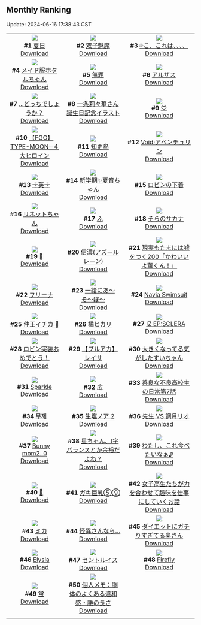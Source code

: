 ## Monthly Ranking
Update: 2024-06-16 17:38:43 CST

|      |      |      |
| :----: | :----: | :----: |
| ![](https://i.pixiv.re/c/240x480/img-master/img/2024/05/19/00/00/33/118846384_p0_master1200.jpg)<br>**#1** [夏日](https://www.pixiv.net/artworks/118846384)<br>[Download](https://i.pixiv.re/img-original/img/2024/05/19/00/00/33/118846384_p0.png) | ![](https://i.pixiv.re/c/240x480/img-master/img/2024/05/19/00/38/26/118847855_p0_master1200.jpg)<br>**#2** [双子魅魔](https://www.pixiv.net/artworks/118847855)<br>[Download](https://i.pixiv.re/img-original/img/2024/05/19/00/38/26/118847855_p0.jpg) | ![](https://i.pixiv.re/c/240x480/img-master/img/2024/05/19/08/00/08/118854370_p0_master1200.jpg)<br>**#3** [💦こ、これは、、、、](https://www.pixiv.net/artworks/118854370)<br>[Download](https://i.pixiv.re/img-original/img/2024/05/19/08/00/08/118854370_p0.jpg) |
| ![](https://i.pixiv.re/c/240x480/img-master/img/2024/05/20/09/01/06/118880286_p0_master1200.jpg)<br>**#4** [メイド服ホタルちゃん](https://www.pixiv.net/artworks/118880286)<br>[Download](https://i.pixiv.re/img-original/img/2024/05/20/09/01/06/118880286_p0.jpg) | ![](https://i.pixiv.re/c/240x480/img-master/img/2024/05/19/00/00/21/118846311_p0_master1200.jpg)<br>**#5** [無題](https://www.pixiv.net/artworks/118846311)<br>[Download](https://i.pixiv.re/img-original/img/2024/05/19/00/00/21/118846311_p0.jpg) | ![](https://i.pixiv.re/c/240x480/img-master/img/2024/05/21/20/00/08/118928207_p0_master1200.jpg)<br>**#6** [アルザス](https://www.pixiv.net/artworks/118928207)<br>[Download](https://i.pixiv.re/img-original/img/2024/05/21/20/00/08/118928207_p0.jpg) |
| ![](https://i.pixiv.re/c/240x480/img-master/img/2024/05/19/18/00/15/118867249_p0_master1200.jpg)<br>**#7** [...どっちでしょうか？](https://www.pixiv.net/artworks/118867249)<br>[Download](https://i.pixiv.re/img-original/img/2024/05/19/18/00/15/118867249_p0.png) | ![](https://i.pixiv.re/c/240x480/img-master/img/2024/05/19/01/55/59/118849744_p0_master1200.jpg)<br>**#8** [一条莉々華さん誕生日記念イラスト](https://www.pixiv.net/artworks/118849744)<br>[Download](https://i.pixiv.re/img-original/img/2024/05/19/01/55/59/118849744_p0.jpg) | ![](https://i.pixiv.re/c/240x480/img-master/img/2024/05/19/20/00/59/118871159_p0_master1200.jpg)<br>**#9** [♡](https://www.pixiv.net/artworks/118871159)<br>[Download](https://i.pixiv.re/img-original/img/2024/05/19/20/00/59/118871159_p0.jpg) |
| ![](https://i.pixiv.re/c/240x480/img-master/img/2024/05/17/00/05/31/118789042_p0_master1200.jpg)<br>**#10** [【FGO】TYPE-MOON─４大ヒロイン](https://www.pixiv.net/artworks/118789042)<br>[Download](https://i.pixiv.re/img-original/img/2024/05/17/00/05/31/118789042_p0.jpg) | ![](https://i.pixiv.re/c/240x480/img-master/img/2024/05/19/14/01/37/118861387_p0_master1200.jpg)<br>**#11** [知更鸟](https://www.pixiv.net/artworks/118861387)<br>[Download](https://i.pixiv.re/img-original/img/2024/05/19/14/01/37/118861387_p0.jpg) | ![](https://i.pixiv.re/c/240x480/img-master/img/2024/05/19/01/04/55/118848615_p0_master1200.jpg)<br>**#12** [Void·アベンチュリン](https://www.pixiv.net/artworks/118848615)<br>[Download](https://i.pixiv.re/img-original/img/2024/05/19/01/04/55/118848615_p0.jpg) |
| ![](https://i.pixiv.re/c/240x480/img-master/img/2024/05/18/18/00/18/118834856_p0_master1200.jpg)<br>**#13** [卡芙卡](https://www.pixiv.net/artworks/118834856)<br>[Download](https://i.pixiv.re/img-original/img/2024/05/18/18/00/18/118834856_p0.jpg) | ![](https://i.pixiv.re/c/240x480/img-master/img/2024/05/19/01/05/26/118848633_p0_master1200.jpg)<br>**#14** [新学期✨️夏音ちゃん](https://www.pixiv.net/artworks/118848633)<br>[Download](https://i.pixiv.re/img-original/img/2024/05/19/01/05/26/118848633_p0.jpg) | ![](https://i.pixiv.re/c/240x480/img-master/img/2024/05/18/20/02/34/118838315_p0_master1200.jpg)<br>**#15** [ロビンの下着](https://www.pixiv.net/artworks/118838315)<br>[Download](https://i.pixiv.re/img-original/img/2024/05/18/20/02/34/118838315_p0.png) |
| ![](https://i.pixiv.re/c/240x480/img-master/img/2024/05/19/02/46/54/118850678_p0_master1200.jpg)<br>**#16** [リネットちゃん](https://www.pixiv.net/artworks/118850678)<br>[Download](https://i.pixiv.re/img-original/img/2024/05/19/02/46/54/118850678_p0.jpg) | ![](https://i.pixiv.re/c/240x480/img-master/img/2024/05/19/10/59/06/118857351_p0_master1200.jpg)<br>**#17** [ふ](https://www.pixiv.net/artworks/118857351)<br>[Download](https://i.pixiv.re/img-original/img/2024/05/19/10/59/06/118857351_p0.png) | ![](https://i.pixiv.re/c/240x480/img-master/img/2024/05/17/18/48/33/118805757_p0_master1200.jpg)<br>**#18** [そらのサカナ](https://www.pixiv.net/artworks/118805757)<br>[Download](https://i.pixiv.re/img-original/img/2024/05/17/18/48/33/118805757_p0.jpg) |
| ![](https://i.pixiv.re/c/240x480/img-master/img/2024/05/20/00/13/28/118881057_p0_master1200.jpg)<br>**#19** [👙](https://www.pixiv.net/artworks/118881057)<br>[Download](https://i.pixiv.re/img-original/img/2024/05/20/00/13/28/118881057_p0.png) | ![](https://i.pixiv.re/c/240x480/img-master/img/2024/05/18/22/52/55/118843962_p0_master1200.jpg)<br>**#20** [信濃(アズールレーン)](https://www.pixiv.net/artworks/118843962)<br>[Download](https://i.pixiv.re/img-original/img/2024/05/18/22/52/55/118843962_p0.jpg) | ![](https://i.pixiv.re/c/240x480/img-master/img/2024/05/19/18/00/05/118867202_p0_master1200.jpg)<br>**#21** [現実もたまには嘘をつく200「かわいいよ薫くん！」](https://www.pixiv.net/artworks/118867202)<br>[Download](https://i.pixiv.re/img-original/img/2024/05/19/18/00/05/118867202_p0.jpg) |
| ![](https://i.pixiv.re/c/240x480/img-master/img/2024/05/19/00/00/04/118846223_p0_master1200.jpg)<br>**#22** [フリーナ](https://www.pixiv.net/artworks/118846223)<br>[Download](https://i.pixiv.re/img-original/img/2024/05/19/00/00/04/118846223_p0.jpg) | ![](https://i.pixiv.re/c/240x480/img-master/img/2024/05/20/19/14/50/118899334_p0_master1200.jpg)<br>**#23** [一緒にあ〜そ〜ぼ〜](https://www.pixiv.net/artworks/118899334)<br>[Download](https://i.pixiv.re/img-original/img/2024/05/20/19/14/50/118899334_p0.jpg) | ![](https://i.pixiv.re/c/240x480/img-master/img/2024/05/19/00/00/43/118846424_p0_master1200.jpg)<br>**#24** [Navia Swimsuit](https://www.pixiv.net/artworks/118846424)<br>[Download](https://i.pixiv.re/img-original/img/2024/05/19/00/00/43/118846424_p0.jpg) |
| ![](https://i.pixiv.re/c/240x480/img-master/img/2024/05/17/19/58/08/118807552_p0_master1200.jpg)<br>**#25** [仲正イチカ 🥰](https://www.pixiv.net/artworks/118807552)<br>[Download](https://i.pixiv.re/img-original/img/2024/05/17/19/58/08/118807552_p0.jpg) | ![](https://i.pixiv.re/c/240x480/img-master/img/2024/05/19/18/33/12/118868280_p0_master1200.jpg)<br>**#26** [橘ヒカリ](https://www.pixiv.net/artworks/118868280)<br>[Download](https://i.pixiv.re/img-original/img/2024/05/19/18/33/12/118868280_p0.png) | ![](https://i.pixiv.re/c/240x480/img-master/img/2024/05/19/00/03/13/118846666_p0_master1200.jpg)<br>**#27** [IZ EP:SCLERA](https://www.pixiv.net/artworks/118846666)<br>[Download](https://i.pixiv.re/img-original/img/2024/05/19/00/03/13/118846666_p0.png) |
| ![](https://i.pixiv.re/c/240x480/img-master/img/2024/05/21/00/00/21/118908856_p0_master1200.jpg)<br>**#28** [ロビン実装おめでとう！](https://www.pixiv.net/artworks/118908856)<br>[Download](https://i.pixiv.re/img-original/img/2024/05/21/00/00/21/118908856_p0.png) | ![](https://i.pixiv.re/c/240x480/img-master/img/2024/05/19/14/24/18/118861887_p0_master1200.jpg)<br>**#29** [【ブルアカ】 レイサ](https://www.pixiv.net/artworks/118861887)<br>[Download](https://i.pixiv.re/img-original/img/2024/05/19/14/24/18/118861887_p0.jpg) | ![](https://i.pixiv.re/c/240x480/img-master/img/2024/05/17/19/00/53/118806117_p0_master1200.jpg)<br>**#30** [大きくなってる気がしたすいちゃん](https://www.pixiv.net/artworks/118806117)<br>[Download](https://i.pixiv.re/img-original/img/2024/05/17/19/00/53/118806117_p0.png) |
| ![](https://i.pixiv.re/c/240x480/img-master/img/2024/05/19/00/00/23/118846326_p0_master1200.jpg)<br>**#31** [Sparkle](https://www.pixiv.net/artworks/118846326)<br>[Download](https://i.pixiv.re/img-original/img/2024/05/19/00/00/23/118846326_p0.jpg) | ![](https://i.pixiv.re/c/240x480/img-master/img/2024/05/21/20/10/38/118928589_p0_master1200.jpg)<br>**#32** [広](https://www.pixiv.net/artworks/118928589)<br>[Download](https://i.pixiv.re/img-original/img/2024/05/21/20/10/38/118928589_p0.png) | ![](https://i.pixiv.re/c/240x480/img-master/img/2024/05/19/00/02/13/118846601_p0_master1200.jpg)<br>**#33** [善良な不良高校生の日常第7話](https://www.pixiv.net/artworks/118846601)<br>[Download](https://i.pixiv.re/img-original/img/2024/05/19/00/02/13/118846601_p0.jpg) |
| ![](https://i.pixiv.re/c/240x480/img-master/img/2024/05/21/18/51/57/118926330_p0_master1200.jpg)<br>**#34** [무제](https://www.pixiv.net/artworks/118926330)<br>[Download](https://i.pixiv.re/img-original/img/2024/05/21/18/51/57/118926330_p0.png) | ![](https://i.pixiv.re/c/240x480/img-master/img/2024/05/20/19/07/39/118899147_p0_master1200.jpg)<br>**#35** [生塩ノア  2](https://www.pixiv.net/artworks/118899147)<br>[Download](https://i.pixiv.re/img-original/img/2024/05/20/19/07/39/118899147_p0.jpg) | ![](https://i.pixiv.re/c/240x480/img-master/img/2024/05/19/19/37/40/118870336_p0_master1200.jpg)<br>**#36** [先生 VS 調月リオ](https://www.pixiv.net/artworks/118870336)<br>[Download](https://i.pixiv.re/img-original/img/2024/05/19/19/37/40/118870336_p0.jpg) |
| ![](https://i.pixiv.re/c/240x480/img-master/img/2024/05/19/13/38/16/118860868_p0_master1200.jpg)<br>**#37** [Bunny mom2. 0](https://www.pixiv.net/artworks/118860868)<br>[Download](https://i.pixiv.re/img-original/img/2024/05/19/13/38/16/118860868_p0.jpg) | ![](https://i.pixiv.re/c/240x480/img-master/img/2024/05/20/19/21/15/118899470_p0_master1200.jpg)<br>**#38** [星ちゃん、I字バランスとか余裕だよね？](https://www.pixiv.net/artworks/118899470)<br>[Download](https://i.pixiv.re/img-original/img/2024/05/20/19/21/15/118899470_p0.jpg) | ![](https://i.pixiv.re/c/240x480/img-master/img/2024/05/18/00/00/25/118815445_p0_master1200.jpg)<br>**#39** [わたし、これ食べたいなぁ♪](https://www.pixiv.net/artworks/118815445)<br>[Download](https://i.pixiv.re/img-original/img/2024/05/18/00/00/25/118815445_p0.jpg) |
| ![](https://i.pixiv.re/c/240x480/img-master/img/2024/05/19/00/00/43/118846426_p0_master1200.jpg)<br>**#40** [💙](https://www.pixiv.net/artworks/118846426)<br>[Download](https://i.pixiv.re/img-original/img/2024/05/19/00/00/43/118846426_p0.jpg) | ![](https://i.pixiv.re/c/240x480/img-master/img/2024/05/20/08/00/05/118888275_p0_master1200.jpg)<br>**#41** [ガキ巨乳⑤⑨](https://www.pixiv.net/artworks/118888275)<br>[Download](https://i.pixiv.re/img-original/img/2024/05/20/08/00/05/118888275_p0.jpg) | ![](https://i.pixiv.re/c/240x480/img-master/img/2024/05/19/17/59/34/118867174_p0_master1200.jpg)<br>**#42** [女子高生たちが力を合わせて趣味を仕事にしていくお話](https://www.pixiv.net/artworks/118867174)<br>[Download](https://i.pixiv.re/img-original/img/2024/05/19/17/59/34/118867174_p0.png) |
| ![](https://i.pixiv.re/c/240x480/img-master/img/2024/05/19/19/09/41/118869453_p0_master1200.jpg)<br>**#43** [ミカ](https://www.pixiv.net/artworks/118869453)<br>[Download](https://i.pixiv.re/img-original/img/2024/05/19/19/09/41/118869453_p0.jpg) | ![](https://i.pixiv.re/c/240x480/img-master/img/2024/05/19/19/20/36/118869780_p0_master1200.jpg)<br>**#44** [怪異さんなら…](https://www.pixiv.net/artworks/118869780)<br>[Download](https://i.pixiv.re/img-original/img/2024/05/19/19/20/36/118869780_p0.jpg) | ![](https://i.pixiv.re/c/240x480/img-master/img/2024/05/19/00/09/21/118846923_p0_master1200.jpg)<br>**#45** [ダイエットにガチりすぎてる奥さん](https://www.pixiv.net/artworks/118846923)<br>[Download](https://i.pixiv.re/img-original/img/2024/05/19/00/09/21/118846923_p0.jpg) |
| ![](https://i.pixiv.re/c/240x480/img-master/img/2024/05/20/00/39/21/118881924_p0_master1200.jpg)<br>**#46** [Elysia](https://www.pixiv.net/artworks/118881924)<br>[Download](https://i.pixiv.re/img-original/img/2024/05/20/00/39/21/118881924_p0.jpg) | ![](https://i.pixiv.re/c/240x480/img-master/img/2024/05/20/19/51/01/118900256_p0_master1200.jpg)<br>**#47** [セントルイス](https://www.pixiv.net/artworks/118900256)<br>[Download](https://i.pixiv.re/img-original/img/2024/05/20/19/51/01/118900256_p0.jpg) | ![](https://i.pixiv.re/c/240x480/img-master/img/2024/05/18/00/00/27/118815462_p0_master1200.jpg)<br>**#48** [Firefly](https://www.pixiv.net/artworks/118815462)<br>[Download](https://i.pixiv.re/img-original/img/2024/05/18/00/00/27/118815462_p0.jpg) |
| ![](https://i.pixiv.re/c/240x480/img-master/img/2024/05/20/00/01/39/118880473_p0_master1200.jpg)<br>**#49** [蛍](https://www.pixiv.net/artworks/118880473)<br>[Download](https://i.pixiv.re/img-original/img/2024/05/20/00/01/39/118880473_p0.jpg) | ![](https://i.pixiv.re/c/240x480/img-master/img/2024/05/18/06/00/10/118821881_p0_master1200.jpg)<br>**#50** [個人メモ：胴体のよくある違和感・腰の長さ](https://www.pixiv.net/artworks/118821881)<br>[Download](https://i.pixiv.re/img-original/img/2024/05/18/06/00/10/118821881_p0.jpg) |
|      |

